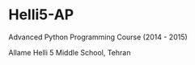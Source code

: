 # Helli5-AP
 
 
Advanced Python Programming Course (2014 - 2015)

Allame Helli 5 Middle School, Tehran
